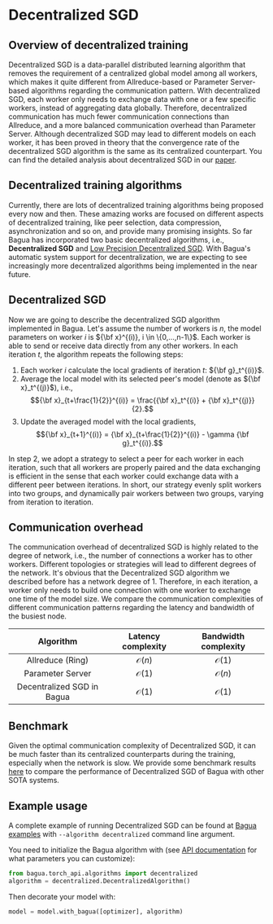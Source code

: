 
# Decentralized SGD


## Overview of decentralized training
Decentralized SGD is a data-parallel distributed learning algorithm that removes the requirement of a centralized global model among all workers, which makes it quite different from Allreduce-based or Parameter Server-based algorithms regarding the communication pattern. With decentralized SGD, each worker only needs to exchange data with one or a few specific workers, instead of aggregating data globally. Therefore, decentralized communication has much fewer communication connections than Allreduce, and a more balanced communication overhead than Parameter Server. Although decentralized SGD may lead to different models on each worker, it has been proved in theory that the convergence rate of the decentralized SGD algorithm is the same as its centralized counterpart. You can find the detailed analysis about decentralized SGD in our [paper](https://arxiv.org/abs/1705.09056).


## Decentralized training algorithms

Currently, there are lots of decentralized training algorithms being proposed every now and then. These amazing works are focused on different aspects of decentralized training, like peer selection, data compression, asynchronization and so on, and provide many promising insights. So far Bagua has incorporated two basic decentralized algorithms, i.e., **Decentralized SGD** and [Low Precision Decentralized SGD](./low-precision-decentralized.md). With Bagua's automatic system support for decentralization, we are expecting to see increasingly more decentralized algorithms being implemented in the near future.

## Decentralized SGD

Now we are going to describe the decentralized SGD algorithm implemented in Bagua. Let's assume the number of workers is $n$, the model parameters on worker $i$ is ${\bf x}^{(i)}, i \in \{0,...,n-1\}$. Each worker is able to send or receive data directly from any other workers. In each iteration $t$, the algorithm repeats the following steps:

1. Each worker $i$ calculate the local gradients of iteration $t$: ${\bf g}_t^{(i)}$.
2. Average the local model with its selected peer's model (denote as ${\bf x}_t^{(j)}$), i.e.,
     $${\bf x}_{t+\frac{1}{2}}^{(i)} = \frac{{\bf x}_t^{(i)} + {\bf x}_t^{(j)}}{2}.$$
3. Update the averaged model with the local gradients,
     $${\bf x}_{t+1}^{(i)} = {\bf x}_{t+\frac{1}{2}}^{(i)} - \gamma {\bf g}_t^{(i)}.$$

In step 2, we adopt a strategy to select a peer for each worker in each iteration, such that all workers are properly paired and the data exchanging is efficient in the sense that each worker could exchange data with a different peer between iterations. In short, our strategy evenly split workers into two groups, and dynamically pair workers between two groups, varying from iteration to iteration.


## Communication overhead

The communication overhead of decentralized SGD is highly related to the degree of network, i.e., the number of connections a worker has to other workers. Different topologies or strategies will lead to different degrees of the network. It's obvious that the Decentralized SGD algorithm we described before has a network degree of 1. Therefore, in each iteration, a worker only needs to build one connection with one worker to exchange one time of the model size. We compare the communication complexities of different communication patterns regarding the latency and bandwidth of the busiest node.

| Algorithm     | Latency complexity | Bandwidth complexity  |
| :-------------: |:-------------:| :-----:|
| Allreduce (Ring)      | $\mathcal{O}(n)$ | $\mathcal{O}(1)$ |
| Parameter Server      | $\mathcal{O}(1)$ | $\mathcal{O}(n)$ |
| Decentralized SGD in Bagua | $\mathcal{O}(1)$ | $\mathcal{O}(1)$ |

## Benchmark

Given the optimal communication complexity of Decentralized SGD, it can be much faster than its centralized counterparts during the training, especially when the network is slow. We provide some benchmark results [here](../benchmark/index.md) to compare the performance of Decentralized SGD of Bagua with other SOTA systems.


## Example usage

A complete example of running Decentralized SGD can be found at [Bagua examples](https://github.com/BaguaSys/bagua/tree/master/examples/benchmark)
with `--algorithm decentralized` command line argument.

You need to initialize the Bagua algorithm with (see [API documentation](https://bagua.readthedocs.io/en/latest/autoapi/bagua/torch_api/algorithms/decentralized/index.html) for what parameters you can customize):

```python
from bagua.torch_api.algorithms import decentralized
algorithm = decentralized.DecentralizedAlgorithm()
```

Then decorate your model with:

```python
model = model.with_bagua([optimizer], algorithm)
```





